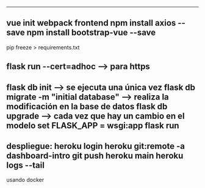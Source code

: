 ----------------------------------------
vue init webpack frontend
npm install axios --save
npm install bootstrap-vue --save
----------------------------------------
pip freeze > requirements.txt

flask run --cert=adhoc --> para https
----------------------------------------
flask db init --> se ejecuta una única vez
flask db migrate -m "initial database" --> realiza la modificación en la base de datos
flask db upgrade --> cada vez que hay un cambio en el modelo
set FLASK_APP = wsgi:app
flask run
----------------------------------------
despliegue:
heroku login
heroku git:remote -a dashboard-intro
git push heroku main
heroku logs --tail
----------------------------------------
usando docker

